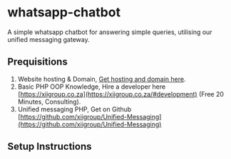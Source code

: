 # whatsapp-chatbot
A simple whatsapp chatbot for answering simple queries, utilising our unified messaging gateway.


## Prequisitions
1. Website hosting & Domain, [Get hosting and domain here](https://cp.xiigroup.co.za/#development).
2. Basic PHP OOP Knowledge, Hire a developer here [https://xiigroup.co.za](https://xiigroup.co.za/#development) (Free 20 Minutes, Consulting).
3. Unified messaging PHP, Get on Github [https://github.com/xiigroup/Unified-Messaging](https://github.com/xiigroup/Unified-Messaging)
## Setup Instructions
